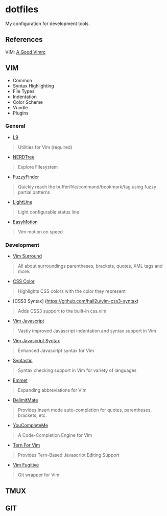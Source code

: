 # dotfiles
My configuration for development tools.

References
----------
VIM: [A Good Vimrc](http://dougblack.io/words/a-good-vimrc.html)
## VIM 
- Common
- Syntax Highlighting
- File Types
- Indentation
- Color Scheme
- Vundle
- Plugins
### General
* [L9](http://www.vim.org/scripts/script.php?script_id=3252)
> Utilities for Vim (required)
* [NERDTree](https://github.com/scrooloose/nerdtree)
> Explore Filesystem 
* [FuzzyFinder](http://www.vim.org/scripts/script.php?script_id=1984)
> Quickly reach the buffer/file/command/bookmark/tag using fuzzy partial
        patterns
* [LightLine](https://github.com/itchyny/lightline.vim)
> Light configurable status line
* [EasyMotion](https://github.com/easymotion/vim-easymotion)
>  Vim motion on speed

### Development
* [Vim Surround](https://github.com/tpope/vim-surround)
> All about surroundings parentheses, brackets, quotes, XML tags and more.
* [CSS Color](https://github.com/skammer/vim-css-color)
> Highlights CSS colors with the color they represent
* [CSS3 Syntax] (https://github.com/hail2u/vim-css3-syntax)
> Adds CSS3 support to the built-in css.vim
* [Vim Javascript](https://github.com/pangloss/vim-javascript)
> Vastly improved Javascript indentation and syntax support in Vim
* [Vim Javascript Syntax](https://github.com/jelera/vim-javascript-syntax)
> Enhanced Javascript syntax for Vim
* [Syntastic](https://github.com/scrooloose/syntastic)
> Syntax checking support in Vim for variety of languages
* [Emmet](https://github.com/mattn/emmet-vim)
> Expanding abbreviations for Vim
* [DelimitMate](https://github.com/Raimondi/delimitMate)
> Provides Insert mode auto-completion for quotes, parentheses, brackets,
        etc.
*  [YouCompleteMe](https://github.com/Valloric/YouCompleteMe)
> A Code-Completion Engine for Vim
* [Tern For Vim](https://github.com/marijnh/tern_for_vim)
> Provides Tern-Based Javascript Editing Support
* [Vim Fugitive](https://github.com/tpope/vim-fugitive)
> Git wrapper for Vim

## TMUX

## GIT


